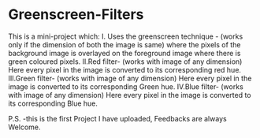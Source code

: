 # Greenscreen-Filters
This is a mini-project which:
I. Uses the greenscreen technique - (works only if the dimension of both the image is same)
        where the pixels of the background image is overlayed on the foreground image where there is green coloured pixels.
II.Red filter- (works with image of any dimension)
        Here every pixel in the image is converted to its corresponding red hue.
III.Green filter- (works with image of any dimension)
        Here every pixel in the image is converted to its corresponding Green hue.
IV.Blue filter- (works with image of any dimension)
        Here every pixel in the image is converted to its corresponding Blue hue.
        
P.S. -this is the first Project I have uploaded, Feedbacks are always Welcome.
